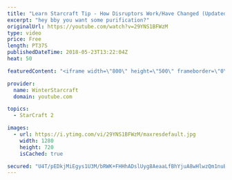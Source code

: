 ```yaml
---
title: "Learn Starcraft Tip - How Disruptors Work/Have Changed (Updated Patch 4.0 2018)"
excerpt: "hey bby you want some purification?"
originalUrl: https://youtube.com/watch?v=29YNS1BFWzM
type: video
price: Free
length: PT37S
publishedDateTime: 2018-05-23T13:22:04Z
heat: 50

featuredContent: "<iframe width=\"800\" height=\"500\" frameborder=\"0\" src=\"https://www.youtube.com/embed/29YNS1BFWzM\" allow=\"accelerometer; autoplay; encrypted-media; gyroscope; picture-in-picture\" allowfullscreen></iframe>"

provider:
  name: WinterStarcraft
  domain: youtube.com

topics:
  - StarCraft 2

images:
  - url: https://i.ytimg.com/vi/29YNS1BFWzM/maxresdefault.jpg
    width: 1280
    height: 720
    isCached: true

secured: "U4T/pEDkjMiEgys1U3M/bRWK+FHHhADslUyg8AeaaLfBhYjuA8wHlwzQm1nuB+9bhmcGiZkSiEzWg8fgHyzFquLz6lcjm5LYjWLgXObcnrF3APYETHB1q6bVRJxyRFJ49NTPsdmEickl7zwp4cRA9tcDoo1ffW6Q/MONowWWIsSv6wt3xofIBhAOcuo0vWJfRklLeC72U7ITNx+g2Kx8zyslQGqo9z7yjdVCnM6lG9lSN0Ldm83NvR+kYUa/9scZv6J4qR8w5kriAh95EyigelBKrHX/tFS2b/Y2x7wPzJALbeP4mihSBcEx4LXf1rX8lDQmTvsy52WBAGQ/am4L0H8ZObHYvKnO1mssQuwR12i7u3D6IfNCdSsQ1yKdTwVHRII6Erd8JwTm4R5s2M62tG63auagSUSOWU9nOUrk0Yk=;LorT7gS3GrqIpukxj1qN6Q=="
---
```


